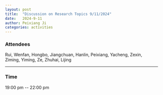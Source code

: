 ```yaml
---
layout: post
title:  "Discussion on Research Topics 9/11/2024"
date:   2024-9-11
author: Peixiang Ji
categories: activities
---
```


### Attendees

Rui, Wenfan, Hongbo, Jiangchuan, Hanlin, Peixiang, Yacheng, Zexin, Ziming, Yiming, Ze, Zhuhai, Lijing

---
  
    
### Time

19:00 pm -- 22:00 pm
